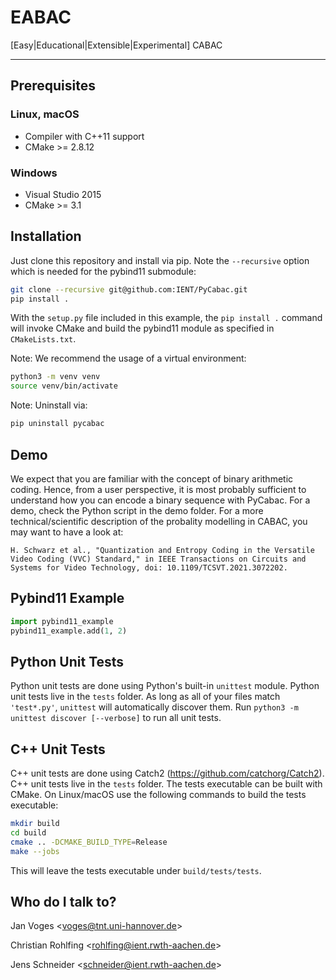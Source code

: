 # EABAC

[Easy|Educational|Extensible|Experimental] CABAC

---

## Prerequisites

### Linux, macOS

* Compiler with C++11 support
* CMake >= 2.8.12

### Windows

* Visual Studio 2015
* CMake >= 3.1

## Installation

Just clone this repository and install via pip. Note the `--recursive` option which is
needed for the pybind11 submodule:

```bash
git clone --recursive git@github.com:IENT/PyCabac.git
pip install .
```

With the `setup.py` file included in this example, the `pip install .` command will
invoke CMake and build the pybind11 module as specified in `CMakeLists.txt`.

Note: We recommend the usage of a virtual environment:

```bash
python3 -m venv venv
source venv/bin/activate
```

Note: Uninstall via:

```bash
pip uninstall pycabac
```

## Demo

We expect that you are familiar with the concept of binary arithmetic coding.
Hence, from a user perspective, it is most probably sufficient to understand how you can encode a binary sequence with PyCabac.
For a demo, check the Python script in the demo folder.
For a more technical/scientific description of the probality modelling in CABAC, you may want to have a look at:
```
H. Schwarz et al., "Quantization and Entropy Coding in the Versatile Video Coding (VVC) Standard," in IEEE Transactions on Circuits and Systems for Video Technology, doi: 10.1109/TCSVT.2021.3072202.
```


## Pybind11 Example

```python
import pybind11_example
pybind11_example.add(1, 2)
```

## Python Unit Tests

Python unit tests are done using Python's built-in ``unittest`` module. Python unit tests live in the ``tests`` folder. As long as all of your files match ``'test*.py'``, ``unittest`` will automatically discover them. Run ``python3 -m unittest discover [--verbose]`` to run all unit tests.

## C++ Unit Tests

C++ unit tests are done using Catch2 (https://github.com/catchorg/Catch2). C++ unit tests live in the ``tests`` folder. The tests executable can be built with CMake. On Linux/macOS use the following commands to build the tests executable:

```bash
mkdir build
cd build
cmake .. -DCMAKE_BUILD_TYPE=Release
make --jobs
```

This will leave the tests executable under ``build/tests/tests``.

## Who do I talk to?

Jan Voges <[voges@tnt.uni-hannover.de](mailto:voges@tnt.uni-hannover.de)>

Christian Rohlfing <[rohlfing@ient.rwth-aachen.de](mailto:rohlfing@ient.rwth-aachen.de)>

Jens Schneider <[schneider@ient.rwth-aachen.de](mailto:schneider@ient.rwth-aachen.de)>

